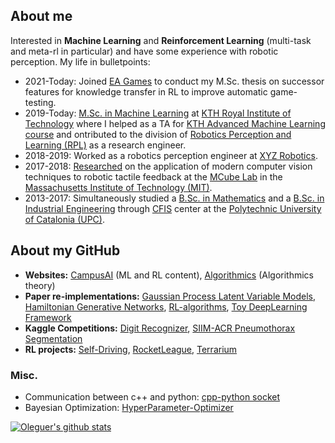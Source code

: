 


## About me
Interested in __Machine Learning__ and __Reinforcement Learning__ (multi-task and meta-rl in particular) and have some experience with robotic perception.
My life in bulletpoints:

- 2021-Today: Joined [EA Games](https://www.ea.com/) to conduct my M.Sc. thesis on successor features for knowledge transfer in RL to improve automatic game-testing.
- 2019-Today: [M.Sc. in Machine Learning](https://www.kth.se/en/studies/master/machinelearning/description-1.48533) at [KTH Royal Institute of Technology](https://www.kth.se/en) where I helped as a TA for [KTH Advanced Machine Learning course](https://www.kth.se/student/kurser/kurs/DD2434?l=en) and ontributed to the division of [Robotics Perception and Learning (RPL)](https://www.kth.se/rpl/division-of-robotics-perception-and-learning-1.779439) as a research engineer.
- 2018-2019: Worked as a robotics perception engineer at [XYZ Robotics](http://en.xyzrobotics.ai/).
- 2017-2018: [Researched](https://scholar.google.com/citations?user=9cJOtv0AAAAJ&hl) on the application of modern computer vision techniques to robotic tactile feedback at the [MCube Lab](https://fme.upc.edu/en) in the [Massachusetts Institute of Technology (MIT)](https://www.mit.edu/).
- 2013-2017: Simultaneously studied a [B.Sc. in Mathematics](https://fme.upc.edu/en) and a [B.Sc. in Industrial Engineering](https://etseib.upc.edu/en) through [CFIS](https://cfis.upc.edu/en) center at the [Polytechnic University of Catalonia (UPC)](https://www.upc.edu/en).


## About my GitHub

- __Websites:__ [CampusAI](https://campusai.github.io/) (ML and RL content), [Algorithmics](https://github.com/OleguerCanal/Algorithmics) (Algorithmics theory)
- __Paper re-implementations:__ [Gaussian Process Latent Variable Models](https://github.com/OleguerCanal/GPLVM), [Hamiltonian Generative Networks](https://github.com/CampusAI/Hamiltonian-Generative-Networks), [RL-algorithms](https://github.com/OleguerCanal/RL-algorithms), [Toy DeepLearning Framework](https://github.com/OleguerCanal/Toy-DeepLearning-Framework)
- __Kaggle Competitions:__ [Digit Recognizer](https://github.com/OleguerCanal/kaggle_digit-recognizer), [SIIM-ACR Pneumothorax Segmentation](https://github.com/OleguerCanal/kaggle_Pneumothorax-Segmentation)
- __RL projects:__ [Self-Driving](https://github.com/OleguerCanal/KTH_MA-autonomous-driving), [RocketLeague](https://github.com/CampusAI/RocketLeague-RL), [Terrarium](https://github.com/CampusAI/DD2438_Common_Terrarium)

### Misc.
- Communication between c++ and python: [cpp-python socket](https://github.com/OleguerCanal/cpp-python_socket)
- Bayesian Optimization: [HyperParameter-Optimizer](https://github.com/CampusAI/HyperParameter-Optimizer)


[![Oleguer's github stats](https://github-readme-stats.vercel.app/api?username=OleguerCanal)](https://github.com/anuraghazra/github-readme-stats)
<!--
**OleguerCanal/OleguerCanal** is a ✨ _special_ ✨ repository because its `README.md` (this file) appears on your GitHub profile.

Here are some ideas to get you started:

- 🔭 I’m currently working on ...
- 🌱 I’m currently learning ...
- 👯 I’m looking to collaborate on ...
- 🤔 I’m looking for help with ...
- 💬 Ask me about ...
- 📫 How to reach me: ...
- 😄 Pronouns: ...
- ⚡ Fun fact: ...
-->
